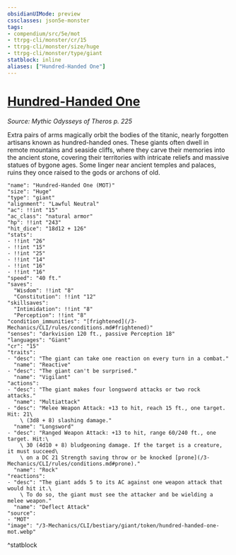 ```yaml
---
obsidianUIMode: preview
cssclasses: json5e-monster
tags:
- compendium/src/5e/mot
- ttrpg-cli/monster/cr/15
- ttrpg-cli/monster/size/huge
- ttrpg-cli/monster/type/giant
statblock: inline
aliases: ["Hundred-Handed One"]
---
```

# [Hundred-Handed One](3-Mechanics\CLI\bestiary\giant/hundred-handed-one-mot.md)
*Source: Mythic Odysseys of Theros p. 225*  

Extra pairs of arms magically orbit the bodies of the titanic, nearly forgotten artisans known as hundred-handed ones. These giants often dwell in remote mountains and seaside cliffs, where they carve their memories into the ancient stone, covering their territories with intricate reliefs and massive statues of bygone ages. Some linger near ancient temples and palaces, ruins they once raised to the gods or archons of old.

```statblock
"name": "Hundred-Handed One (MOT)"
"size": "Huge"
"type": "giant"
"alignment": "Lawful Neutral"
"ac": !!int "15"
"ac_class": "natural armor"
"hp": !!int "243"
"hit_dice": "18d12 + 126"
"stats":
- !!int "26"
- !!int "15"
- !!int "25"
- !!int "14"
- !!int "16"
- !!int "16"
"speed": "40 ft."
"saves":
  "Wisdom": !!int "8"
  "Constitution": !!int "12"
"skillsaves":
  "Intimidation": !!int "8"
  "Perception": !!int "8"
"condition_immunities": "[frightened](/3-Mechanics/CLI/rules/conditions.md#frightened)"
"senses": "darkvision 120 ft., passive Perception 18"
"languages": "Giant"
"cr": "15"
"traits":
- "desc": "The giant can take one reaction on every turn in a combat."
  "name": "Reactive"
- "desc": "The giant can't be surprised."
  "name": "Vigilant"
"actions":
- "desc": "The giant makes four longsword attacks or two rock attacks."
  "name": "Multiattack"
- "desc": "Melee Weapon Attack: +13 to hit, reach 15 ft., one target. Hit: 21\
    \ (3d8 + 8) slashing damage."
  "name": "Longsword"
- "desc": "Ranged Weapon Attack: +13 to hit, range 60/240 ft., one target. Hit:\
    \ 30 (4d10 + 8) bludgeoning damage. If the target is a creature, it must succeed\
    \ on a DC 21 Strength saving throw or be knocked [prone](/3-Mechanics/CLI/rules/conditions.md#prone)."
  "name": "Rock"
"reactions":
- "desc": "The giant adds 5 to its AC against one weapon attack that would hit it.\
    \ To do so, the giant must see the attacker and be wielding a melee weapon."
  "name": "Deflect Attack"
"source":
- "MOT"
"image": "/3-Mechanics/CLI/bestiary/giant/token/hundred-handed-one-mot.webp"
```
^statblock